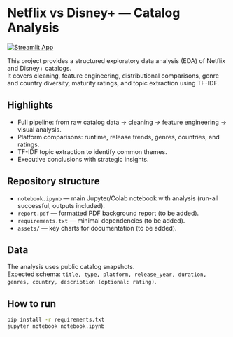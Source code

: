 # Netflix vs Disney+ — Catalog Analysis

[![Streamlit App](https://static.streamlit.io/badges/streamlit_badge_black_white.svg)](netflixvsdisneyanalysis.streamlit.app)

This project provides a structured exploratory data analysis (EDA) of Netflix and Disney+ catalogs.  
It covers cleaning, feature engineering, distributional comparisons, genre and country diversity, maturity ratings, and topic extraction using TF-IDF. 

## Highlights
- Full pipeline: from raw catalog data → cleaning → feature engineering → visual analysis.
- Platform comparisons: runtime, release trends, genres, countries, and ratings.
- TF-IDF topic extraction to identify common themes.
- Executive conclusions with strategic insights.

## Repository structure
- `notebook.ipynb` — main Jupyter/Colab notebook with analysis (run-all successful, outputs included).
- `report.pdf` — formatted PDF background report (to be added).
- `requirements.txt` — minimal dependencies (to be added).
- `assets/` — key charts for documentation (to be added).

## Data
The analysis uses public catalog snapshots.  
Expected schema: `title, type, platform, release_year, duration, genres, country, description (optional: rating)`.

## How to run
```bash
pip install -r requirements.txt
jupyter notebook notebook.ipynb
